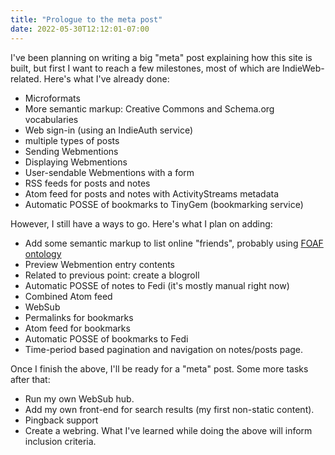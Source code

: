 ```yaml
---
title: "Prologue to the meta post"
date: 2022-05-30T12:12:01-07:00
---
```

I've been planning on writing a big "meta" post explaining how this site is built, but first I want to reach a few milestones, most of which are IndieWeb-related. Here's what I've already done:

- Microformats
- More semantic markup: Creative Commons and Schema.org vocabularies
- Web sign-in (using an IndieAuth service)
- multiple types of posts
- Sending Webmentions
- Displaying Webmentions
- User-sendable Webmentions with a form
- RSS feeds for posts and notes
- Atom feed for posts and notes with ActivityStreams metadata
- Automatic POSSE of bookmarks to TinyGem (bookmarking service)

However, I still have a ways to go. Here's what I plan on adding:

- Add some semantic markup to list online "friends", probably using [FOAF ontology](http://xmlns.com/foaf/spec/)
- Preview Webmention entry contents
- Related to previous point: create a blogroll
- Automatic POSSE of notes to Fedi (it's mostly manual right now)
- Combined Atom feed
- WebSub
- Permalinks for bookmarks
- Atom feed for bookmarks
- Automatic POSSE of bookmarks to Fedi
- Time-period based pagination and navigation on notes/posts page.

Once I finish the above, I'll be ready for a "meta" post. Some more tasks after that:

- Run my own WebSub hub.
- Add my own front-end for search results (my first non-static content).
- Pingback support
- Create a webring. What I've learned while doing the above will inform inclusion criteria.

